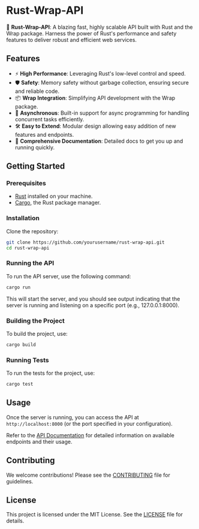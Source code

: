 # Rust-Wrap-API

🚀 **Rust-Wrap-API**: A blazing fast, highly scalable API built with Rust and the Wrap package. Harness the power of Rust's performance and safety features to deliver robust and efficient web services.

## Features

- ⚡ **High Performance**: Leveraging Rust's low-level control and speed.
- 🛡️ **Safety**: Memory safety without garbage collection, ensuring secure and reliable code.
- 📦 **Wrap Integration**: Simplifying API development with the Wrap package.
- 🔄 **Asynchronous**: Built-in support for async programming for handling concurrent tasks efficiently.
- 🛠️ **Easy to Extend**: Modular design allowing easy addition of new features and endpoints.
- 📜 **Comprehensive Documentation**: Detailed docs to get you up and running quickly.

## Getting Started

### Prerequisites

- [Rust](https://www.rust-lang.org/tools/install) installed on your machine.
- [Cargo](https://doc.rust-lang.org/cargo/getting-started/installation.html), the Rust package manager.

### Installation

Clone the repository:

```sh
git clone https://github.com/yourusername/rust-wrap-api.git
cd rust-wrap-api
```

### Running the API

To run the API server, use the following command:

```sh
cargo run
```

This will start the server, and you should see output indicating that the server is running and listening on a specific port (e.g., 127.0.0.1:8000).

### Building the Project

To build the project, use:

```sh
cargo build
```

### Running Tests

To run the tests for the project, use:

```sh
cargo test
```

## Usage

Once the server is running, you can access the API at `http://localhost:8000` (or the port specified in your configuration).

Refer to the [API Documentation](docs/api.md) for detailed information on available endpoints and their usage.

## Contributing

We welcome contributions! Please see the [CONTRIBUTING](CONTRIBUTING.md) file for guidelines.

## License

This project is licensed under the MIT License. See the [LICENSE](LICENSE) file for details.
